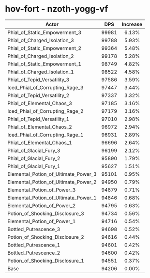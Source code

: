 # hov-fort - nzoth-yogg-vf
| Actor | DPS | Increase |
|---|:---:|:---:|
|Phial_of_Static_Empowerment_3|99981|6.13%|
|Phial_of_Charged_Isolation_3|99788|5.93%|
|Phial_of_Static_Empowerment_2|99364|5.48%|
|Phial_of_Charged_Isolation_2|99178|5.28%|
|Phial_of_Static_Empowerment_1|98749|4.82%|
|Phial_of_Charged_Isolation_1|98522|4.58%|
|Phial_of_Tepid_Versatility_3|97586|3.59%|
|Iced_Phial_of_Corrupting_Rage_3|97447|3.44%|
|Phial_of_Tepid_Versatility_2|97337|3.32%|
|Phial_of_Elemental_Chaos_3|97185|3.16%|
|Iced_Phial_of_Corrupting_Rage_2|97179|3.16%|
|Phial_of_Tepid_Versatility_1|97010|2.98%|
|Phial_of_Elemental_Chaos_2|96972|2.94%|
|Iced_Phial_of_Corrupting_Rage_1|96931|2.89%|
|Phial_of_Elemental_Chaos_1|96696|2.64%|
|Phial_of_Glacial_Fury_3|96199|2.12%|
|Phial_of_Glacial_Fury_2|95890|1.79%|
|Phial_of_Glacial_Fury_1|95627|1.51%|
|Elemental_Potion_of_Ultimate_Power_3|95101|0.95%|
|Elemental_Potion_of_Ultimate_Power_2|94950|0.79%|
|Elemental_Potion_of_Power_3|94879|0.71%|
|Elemental_Potion_of_Ultimate_Power_1|94846|0.68%|
|Elemental_Potion_of_Power_2|94795|0.63%|
|Potion_of_Shocking_Disclosure_3|94734|0.56%|
|Elemental_Potion_of_Power_1|94716|0.54%|
|Bottled_Putrescence_3|94698|0.52%|
|Potion_of_Shocking_Disclosure_2|94616|0.44%|
|Bottled_Putrescence_1|94601|0.42%|
|Bottled_Putrescence_2|94600|0.42%|
|Potion_of_Shocking_Disclosure_1|94551|0.37%|
|Base|94206|0.00%|
